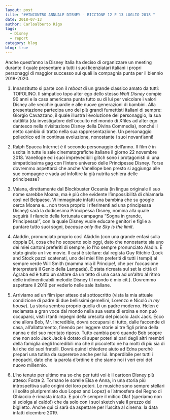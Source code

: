 ```yaml
---
layout: post
title: "##INCONTRO ANNUALE DISNEY - RICCIONE 12 E 13 LUGLIO 2018 "
date: 2018-07-13
author: Carloalberto Rigo
tags:
  - Disney
  - report
category: blog
blog: true
---
```


Anche quest’anno la Disney Italia ha deciso di organizzare un meeting durante il quale presentare a tutti i suoi licenziatari italiani i propri personaggi di maggior successo sui quali la compagnia punta per il biennio 2018-2020.

1. Innanzitutto si parte con il _reboot_ di un grande classico amato da tutti: TOPOLINO. Il simpatico topo alter ego dello stesso _Walt Disney_ compie 90 anni e la casa americana punta tutto su di lui per veicolare i valori Disney alle vecchie guardie e alle nuove generazioni di bambini. Alla presentazione partecipa uno dei più grandi fumettisti italiani di sempre: Giorgio Cavazzano, il quale illustra l’evoluzione del personaggio, la sua duttilità (da investigatore dell’occulto nel mondo di Xfiles ad alter ego dantesco nella rivisitazione Disney della Divina Commedia), nonché il netto cambio di tratto nella sua rappresentazione. Un personaggio poliedrico ed in continua evoluzione, nonostante i suoi novant’anni!

2. Ralph Spacca Internet è il secondo personaggio dell’anno. Il film è in uscita in tutte le sale cinematografiche italiane il giorno 22 novembre 2018. Vanellope ed i suoi imprevedibili glitch sono i protagonisti di una simpaticissima gag con l’intero universo delle Principesse Disney. Forse dovremmo aspettarci che anche Vanellope ben presto si aggiunga alle sue compagne e vada ad infoltire la già nutrita schiera delle principesse?

3. Vaiana, direttamente dal Blockbuster Oceania (in lingua originale il suo nome sarebbe Moana, ma è più che evidente l’impossibilità di chiamarla così nel Belpaese. Vi immaginate infatti una bambina che su google cerca Moana e… non trova proprio i riferimenti ad una principessa Disney) sarà la dodicesima Principessa Disney, nomina alla quale seguirà il rilancio della fortunata campagna “Sogna in grande, Principessa!”, con la quale Disney vuole educare genitori e figlie a puntare tutto suoi sogni, _because only the Sky is the limit_.

4. Aladdin, pronunciato proprio così Alàddin (con una grande enfasi sulla doppia D), cosa che ho scoperto solo oggi, dato che nonostante sia uno dei miei cartoni preferiti di sempre, io l’ho sempre pronunciato Aladin. È stato girato un live movie. Il cast è stellare: dal regista Guy Ritchie (Lock and Stock pazzi scatenati, uno dei miei film preferiti di tutti i tempi) al sempre verde Will Smith (mamma mia il Principe!, che per l’occasione interpreterà il Genio della Lampada). È stata ricreata sul set la città di Agraba ed è tutto un saltare da un tetto di una casa ad un’altro al ritmo delle indimenticabili melodie Disney (Il mondo è mio cit.). Dovremmo aspettare il 2019 per vederlo nelle sale italiane.

5. Arriviamo ad un film iper atteso dal sottoscritto (vista la mia attuale condizione di padre di due bellissimi gemellini, Lorenzo e Nicolò _in my house_). La storia sembra proprio quella di un padre moderno. Helen è reclamata a gran voce dal mondo nella sua veste di eroina e non può occuparsi, visti i tanti impegni della crescita del piccolo Jack Jack. Ecco che allora Bob, Mr. Incredible, dovrà occuparsi di tutto, dalle faccende di casa, all’allattamento, finendo per leggere storie ai tre figli prima della nanna e del suo meritato riposo. Tutto cambia però quando Bob scopre che non solo Jack Jack è dotato di super poteri al pari degli altri membri della famiglia degli Incredibili ma che il piccoletto ne ha molti di più sia di lui che dei suoi fratelli.
Dovrà quindi chiedere aiuto ad Edna perché prepari una tutina da supereroe anche per lui.
Imperdibile per tutti i neopadri, dato che la parola d’ordine è che siamo noi i veri eroi del nuovo millennio.

6. L’ho tenuto per ultimo ma so che per tutti voi è il cartoon Disney più atteso: Forze 2. Tornano le sorelle Elsa e Anna, in una storia più introspettiva sulle origini dei loro poteri. Le musiche sono sempre stellari (il solito pluripremiato duo Lopez and Lopez) e l’atmosfera del Regno di Ghiaccio è rimasta intatta. E poi c’è sempre il mitico Olaf (speriamo non si sciolga al caldo!) che da solo con i suoi sketch vale il prezzo del biglietto. Anche qui ci sarà da aspettare per l’uscita al cinema: la data infatti dicembre 2019. 